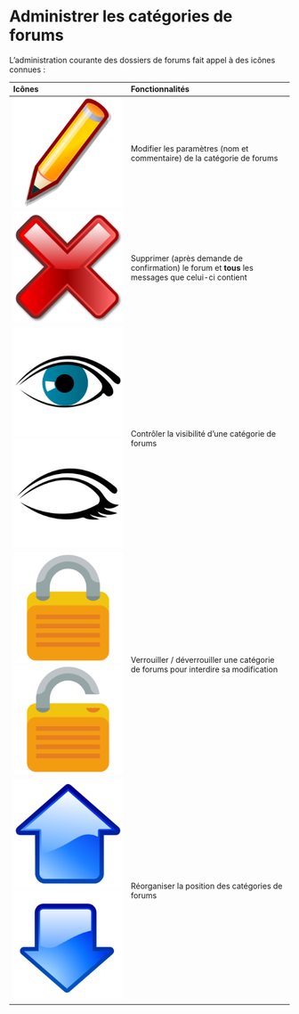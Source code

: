 # Administrer les catégories de forums

L’administration courante des dossiers de forums fait appel à des icônes connues :

| Icônes | Fonctionnalités |
| :--- | :--- |
| ![](../../.gitbook/assets/image79%20%281%29.svg) | Modifier les paramètres \(nom et commentaire\) de la catégorie de forums |
| ![](../../.gitbook/assets/image80%20%281%29.svg) | Supprimer \(après demande de confirmation\) le forum et **tous** les messages que celui-ci contient |
| ![](../../.gitbook/assets/visible%20%282%29.svg)![](../../.gitbook/assets/invisible%20%282%29.svg) | Contrôler la visibilité d’une catégorie de forums |
| ![](../../.gitbook/assets/image82%20%281%29.svg)![](../../.gitbook/assets/image83%20%281%29.svg) | Verrouiller / déverrouiller une catégorie de forums pour interdire sa modification |
| ![](../../.gitbook/assets/up.svg)![](../../.gitbook/assets/down.svg) | Réorganiser la position des catégories de forums |

